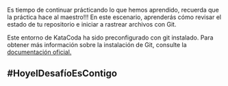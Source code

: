 Es tiempo de continuar prácticando lo que hemos aprendido, recuerda que la práctica hace al maestro!!!
En este escenario, aprenderás cómo revisar el estado de tu repositorio e iniciar a rastrear archivos con Git.

Este entorno de KataCoda ha sido preconfigurado con git instalado. Para obtener más información sobre la instalación de Git, consulte la [documentación oficial.](https://git-scm.com/book/es/v2)

## #HoyelDesafíoEsContigo